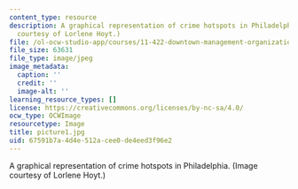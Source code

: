 ```yaml
---
content_type: resource
description: A graphical representation of crime hotspots in Philadelphia. (Image
  courtesy of Lorlene Hoyt.)
file: /ol-ocw-studio-app/courses/11-422-downtown-management-organizations-fall-2006/67591b7a4d4e512acee0de4eed3f96e2_picture1.jpg
file_size: 63631
file_type: image/jpeg
image_metadata:
  caption: ''
  credit: ''
  image-alt: ''
learning_resource_types: []
license: https://creativecommons.org/licenses/by-nc-sa/4.0/
ocw_type: OCWImage
resourcetype: Image
title: picture1.jpg
uid: 67591b7a-4d4e-512a-cee0-de4eed3f96e2
---
```

A graphical representation of crime hotspots in Philadelphia. (Image courtesy of Lorlene Hoyt.)